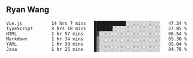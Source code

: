 ## Ryan Wang

<!--START_SECTION:waka-->

```text
Vue.js           14 hrs 7 mins   ████████████░░░░░░░░░░░░░   47.34 %
TypeScript       8 hrs 18 mins   ███████░░░░░░░░░░░░░░░░░░   27.85 %
HTML             1 hr 57 mins    █▓░░░░░░░░░░░░░░░░░░░░░░░   06.54 %
Markdown         1 hr 34 mins    █▒░░░░░░░░░░░░░░░░░░░░░░░   05.30 %
YAML             1 hr 30 mins    █▒░░░░░░░░░░░░░░░░░░░░░░░   05.04 %
Java             1 hr 25 mins    █▒░░░░░░░░░░░░░░░░░░░░░░░   04.78 %
```

<!--END_SECTION:waka-->
